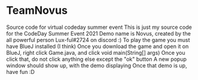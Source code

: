 # TeamNovus
Source code for virtual codeday summer event
This is just my source code for the CodeDay Summer Event 2021
Demo name is Novus, created by the all powerful person Lux-ful#2724 on discord :)
To play the game you must have BlueJ installed (I think)
Once you download the game and open it on BlueJ, right click Game.java, and click void main(String[] args)
Once you click that, do not click anything else except the "ok" button
A new popup window should show up, with the demo displaying
Once that demo is up, have fun :D

